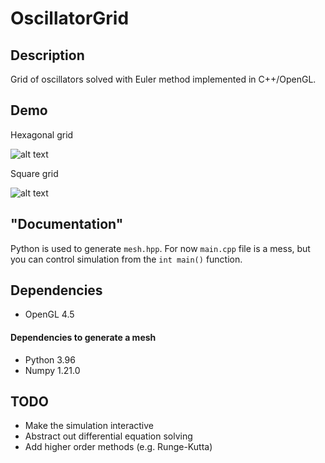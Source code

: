 # OscillatorGrid

## Description

Grid of oscillators solved with Euler method implemented in C++/OpenGL.

## Demo

Hexagonal grid

![alt text](https://github.com/EQUINOX24/OscillatorGrid/blob/master/demo_hex.gif)

Square grid

![alt text](https://github.com/EQUINOX24/OscillatorGrid/blob/master/demo_aquare.gif)

## "Documentation"

Python is used to generate `mesh.hpp`. For now `main.cpp` file is a mess, but you can control simulation from the `int main()` function.

## Dependencies

- OpenGL 4.5

#### Dependencies to generate a mesh

- Python 3.96
- Numpy 1.21.0

## TODO

- Make the simulation interactive
- Abstract out differential equation solving
- Add higher order methods (e.g. Runge-Kutta)
